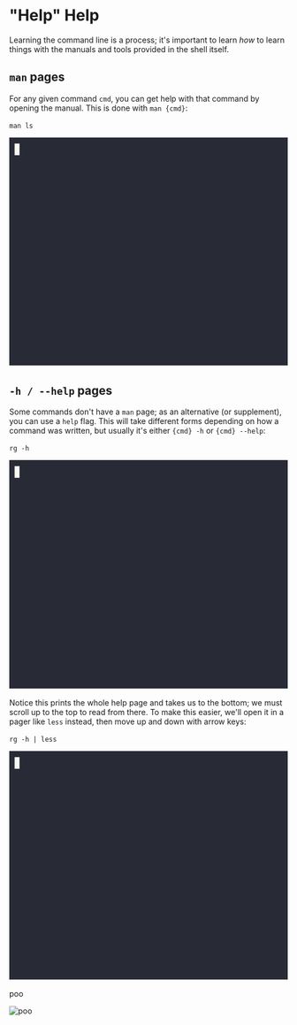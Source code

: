 # "Help" Help

Learning the command line is a process; it's important to learn *how* to learn things with the manuals and tools provided in the shell itself. 

## `man` pages

For any given command `cmd`, you can get help with that command by opening the manual. This is done with `man {cmd}`:

`man ls`

![man-ls](../assets/man-ls.gif)

## `-h / --help` pages

Some commands don't have a `man` page; as an alternative (or supplement), you can use a `help` flag. This will take different forms depending on how a command was written, but usually it's either `{cmd} -h` or `{cmd} --help`:

`rg -h`

![rg-h](../assets/rg-h.gif)

Notice this prints the whole help page and takes us to the bottom; we must scroll up to the top to read from there. To make this easier, we'll open it in a pager like `less` instead, then move up and down with arrow keys:

`rg -h | less`

![rg-h-less](../assets/rg-h-less.gif)

poo

![poo](../assets/poo.gif)